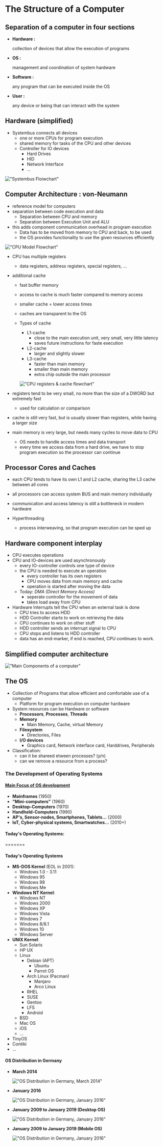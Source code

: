 # The Structure of a Computer

## Separation of a computer in four sections

- **Hardware :**

    collection of devices that allow the execution of programs

- **OS :**

    management and coordination of system hardware

- **Software :**

    any program that can be executed inside the OS

- **User :**

    any device or being that can interact with the system

## Hardware (simplified)

- Systembus connects all devices
  - one or more CPUs for program execution
  - shared memory for tasks of the CPU and other devices
  - Controller for IO devices
    - Hard Drives
    - HID
    - Network Interface
    - ...

!["Systembus Floiwchart"](images/BUS_Systembus-Flowchart.jpg)

## Computer Architecture : von-Neumann

- reference model for computers
- separation between code execution and data
  - Separation between CPU and memory
  - Separation between Execution Unit and ALU
- this adds component communication overhead in program execution
  - Data has to be moved from memory to CPU and back, to be used
  - the OS provides functionality to use the given resources efficiently

!["CPU Model Flowchart"](images/CPU_model-flowchart.jpg)

- CPU has multiple registers
  - data registers, address registers, special registers, ...
- additional cache
  - fast buffer memory
  - access to cache is much faster compared to memory access
  - smaller cache = lower access times
  - caches are transparent to the OS
  - Types of cache
    - L1-cache
      - close to the main execution unit, very small, very little latency
      - saves future instructions for faste execution
    - L2-cache
      - larger and slightly slower
    - L3-cache
      - faster than main memory
      - smaller than main memory
      - extra chip outside the main processor

    !["CPU registers & cache flowchart"](images/CPU_registers-and-memory.jpg)

- registers tend to be very small, no more than the size of a DWORD but extremely fast
  - used for calculation or comparison
- cache is still very fast, but is usually slower than registers, while having a larger size
- main memory is very large, but needs many cycles to move data to CPU
  - OS needs to handle access times and data transport
  - every time we access data from a hard drive, we have to stop program execution so the processor can continue

## Processor Cores and Caches

- each CPU tends to have its own L1 and L2 cache, sharing the L3 cache between all cores
- all processors can access system BUS and main memory individually
- communication and access latency is still a bottleneck in modern hardware

- Hyperthreading
  - process interweaving, so that program execution can be sped up

## Hardware component interplay

- CPU executes operations
- CPU and IO-devices are used asynchronously
  - every IO-controller controls one type of device
  - the CPU is needed to execute an operation
    - every controller has its own registers
    - CPU moves data from main memory and cache
    - operation is started after moving the data
  - Today: _DMA (Direct Memory Access)_
    - seperate controller for the movement of data
    - takes load away from CPU
- Hardware Interrupts tell the CPU when an external task is done
  - CPU tries to access HDD
  - HDD Controller starts to work on retrieving the data
  - CPU continues to work on other stuff
  - HDD controller sends an interrupt signal to CPU
  - CPU stops and listens to HDD controller
  - data has an end-marker, if end is reached, CPU continues to work.

## Simplified computer architecture

!["Main Components of a computer"](images/Computer_Arch_Simplified.jpg)

## The OS

- Collection of Programs that allow efficient and comfortable use of a computer
  - Platform for program execution on computer hardware
- System resources can be Hardware or software
  - **Processors**, **Processes**, **Threads**
  - **Memory**
    - Main Memory, Cache, virtual Memory
  - **Filesystem**
    - Directories, Files
  - **I/O devices**
    - Graphics card, Network interface card, Harddrives, Peripherals
- Classification:
  - can it be shareed etween processes? (y/n)
  - can we remove a resource from a process?

### The Development of Operating Systems

#### [Main Focus of OS development](https://en.wikipedia.org/wiki/Timeline_of_operating_systems)

- **Mainframes** (1950)
- **"Mini-computers"** (1960)
- **Desktop-Computers** (1970)
- **Handheld-Computers** (1990)
- **AP's, Sensor-nodes, Smartphones, Tablets...** (2000)
- **IoT, Cyber-physical systems, Smartwatches...** (2010+)


#### Today's Operating Systems:
=======
#### Today's Operating Systems


- **MS-DOS Kernel** (EOL in 2001):
  - Windows 1.0 - 3.11
  - Windows 95
  - Windows 98
  - Windows Me
- **Windows NT Kernel**:
  - Windows NT
  - Windows 2000
  - Windows XP
  - Windows Vista
  - Windows 7
  - Windows 8/8.1
  - Windows 10
  - Windows Server
- **UNIX Kernel**:
  - Sun Solaris
  - HP UX
  - Linux
    - Debian (APT)
      - Ubuntu
      - Parrot OS
    - Arch Linux (Pacman)
      - Manjaro
      - Arco Linux
    - RHEL
    - SUSE
    - Gentoo
    - LFS
    - Android
  - BSD
  - Mac OS
  - iOS
  - ...
- TinyOS
- Contiki
- ...

#### OS Distribution in Germany

- **March 2014**
  
  !["OS Distribution in Germany, March 2014"](images/os_dist_g_2014.png)
- **January 2016**
  
  !["OS Distribution in Germany, January 2016"](images/os_dist_g_2016.png)

- **January 2009 to January 2019 (Desktop OS)**
  
  !["OS Distribution in Germany, January 2016"](images/os_dist_d_2009-2019.png)

- **January 2009 to January 2019 (Mobile OS)**
  
  !["OS Distribution in Germany, January 2016"](images/os_dist_m_2009-2019.png)
